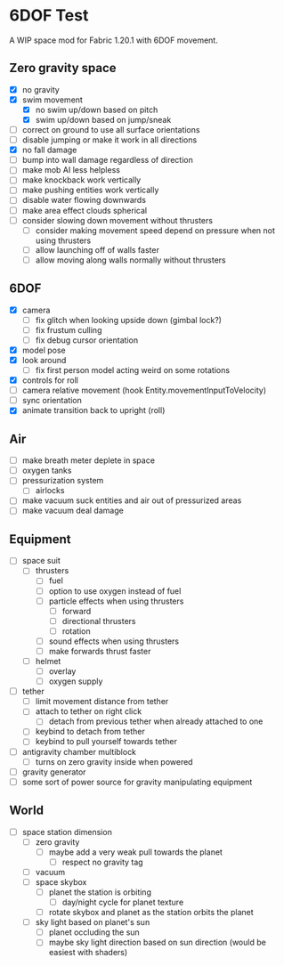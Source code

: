 # 6DOF Test
A WIP space mod for Fabric 1.20.1 with 6DOF movement.

## Zero gravity space
- [x] no gravity
- [x] swim movement
  - [x] no swim up/down based on pitch
  - [x] swim up/down based on jump/sneak
- [ ] correct on ground to use all surface orientations
- [ ] disable jumping or make it work in all directions
- [x] no fall damage
- [ ] bump into wall damage regardless of direction
- [ ] make mob AI less helpless
- [ ] make knockback work vertically
- [ ] make pushing entities work vertically
- [ ] disable water flowing downwards
- [ ] make area effect clouds spherical
- [ ] consider slowing down movement without thrusters
  - [ ] consider making movement speed depend on pressure when not using thrusters
  - [ ] allow launching off of walls faster
  - [ ] allow moving along walls normally without thrusters

## 6DOF
- [x] camera
  - [ ] fix glitch when looking upside down (gimbal lock?)
  - [ ] fix frustum culling
  - [ ] fix debug cursor orientation
- [x] model pose
- [x] look around
  - [ ] fix first person model acting weird on some rotations
- [x] controls for roll
- [ ] camera relative movement (hook Entity.movementInputToVelocity)
- [ ] sync orientation
- [x] animate transition back to upright (roll)

## Air
- [ ] make breath meter deplete in space
- [ ] oxygen tanks
- [ ] pressurization system
  - [ ] airlocks
- [ ] make vacuum suck entities and air out of pressurized areas
- [ ] make vacuum deal damage

## Equipment
- [ ] space suit
  - [ ] thrusters
    - [ ] fuel
    - [ ] option to use oxygen instead of fuel
    - [ ] particle effects when using thrusters
      - [ ] forward
      - [ ] directional thrusters
      - [ ] rotation
    - [ ] sound effects when using thrusters
    - [ ] make forwards thrust faster
  - [ ] helmet
    - [ ] overlay
    - [ ] oxygen supply
- [ ] tether
  - [ ] limit movement distance from tether
  - [ ] attach to tether on right click
    - [ ] detach from previous tether when already attached to one
  - [ ] keybind to detach from tether
  - [ ] keybind to pull yourself towards tether
- [ ] antigravity chamber multiblock
  - [ ] turns on zero gravity inside when powered
- [ ] gravity generator
- [ ] some sort of power source for gravity manipulating equipment

## World
- [ ] space station dimension
  - [ ] zero gravity
    - [ ] maybe add a very weak pull towards the planet
      - [ ] respect no gravity tag
  - [ ] vacuum
  - [ ] space skybox
    - [ ] planet the station is orbiting
      - [ ] day/night cycle for planet texture
    - [ ] rotate skybox and planet as the station orbits the planet
  - [ ] sky light based on planet's sun
    - [ ] planet occluding the sun
    - [ ] maybe sky light direction based on sun direction (would be easiest with shaders)
